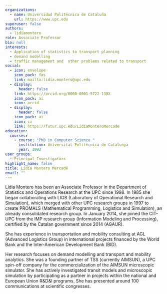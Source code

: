 ```yaml
---
organizations:
  - name: Universidad Politécnica de Cataluña
    url: https://www.upc.edu
superuser: false
authors:
  - lidiamontero
role: Associate Professor
bio: null
interests:
  - Application of statistics to transport planning
  - demand modelling
  - traffic management and  other problems related to transport
social:
  - icon: envelope
    icon_pack: fas
    link: mailto:lidia.montero@upc.edu
  - display:
      header: false
    link: https://orcid.org/0000-0001-5722-138X
    icon_pack: ai
    icon: orcid
  - display:
      header: false
    icon_pack: ai
    icon: cv
    link: https://futur.upc.edu/LidiaMonteroMercade
education:
  courses:
    - course: "PhD in Computer Science "
      institution: Universitat Politècnica de Catalunya
      year: 1993
user_groups:
  - Principal Investigators
highlight_name: false
title: Lídia Montero Mercadé
email: ""
---
```

Lídia Montero has been an Associate Professor in the Department of Statistics and Operations Research at the UPC since 1998. In 1985 she began collaborating with LIOS (Laboratory of Operational Research and Simulation), which merged with other UPC research groups in 1997 to create PROMALS (Mathematical Programming, Logistics and Simulation), an already consolidated research group. In January 2014, she joined the CIT-UPC from the IMP  research group (Information Modeling and Processing), certified by the Catalan government since 2014 (AGAUR). 

She has experience in transportation and mobility consulting at AGL (Advanced Logistics Group) in international projects financed by the World Bank and the Inter-American Development Bank (BID).

Her research focuses on demand modelling and transport and mobility analytics. She was a founding partner of TSS (currently AIMSUN), a UPC spin-off company for the commercialization of the AIMSUN microscopic simulator. She has actively investigated transit models and microscopic simulation by participating as a partner in projects within the national and European Union R&D&I programs. She has presented around 100 communications at scientific congresses.